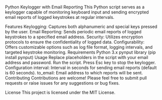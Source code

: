 
Python Keylogger with Email Reporting
This Python script serves as a keylogger capable of monitoring keyboard input and sending encrypted email reports of logged keystrokes at regular intervals.

Features
Keylogging: Captures both alphanumeric and special keys pressed by the user.
Email Reporting: Sends periodic email reports of logged keystrokes to a specified email address.
Security: Utilizes encryption protocols to ensure the confidentiality of logged data.
Configurability: Offers customizable options such as log file format, logging intervals, and targeted keystroke monitoring.
Requirements
Python 3.x
pynput library (pip install pynput)
Usage
Replace placeholders in the script with your email address and password.
Run the script.
Press Esc key to stop the keylogger.
Configuration
interval: Interval in seconds for sending email reports (default is 60 seconds).
to_email: Email address to which reports will be sent.
Contributing
Contributions are welcome! Please feel free to submit pull requests or raise issues for any suggestions or bug fixes.

License
This project is licensed under the MIT License.

